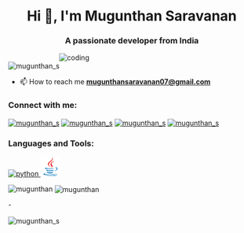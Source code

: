 <h1 align="center">Hi 👋, I'm Mugunthan Saravanan</h1>
<h3 align="center">A passionate developer from India</h3>
<img align ="right" alt="coding"width="400" src="https://user-images.githubusercontent.com/110616069/230600635-6b2700b9-62cb-4fd7-838b-5fad7f71a823.png">
<p align="left"> <img src="https://komarev.com/ghpvc/?username=mugunthansaravanan&label=Profile%20views&color=0e75b6&style=flat" alt="mugunthan_s" /> </p>

- 📫 How to reach me **mugunthansaravanan07@gmail.com**

<h3 align="left">Connect with me:</h3>
<p align="left">
<a href="https://www.linkedin.com/in/mugunthansaravanan/" target="blank"><img align="center" src="https://raw.githubusercontent.com/rahuldkjain/github-profile-readme-generator/master/src/images/icons/Social/linked-in-alt.svg" alt="mugunthan_s" height="30" width="40" /></a>
<a href="https://www.codechef.com/users/mugunthan_s" target="blank"><img align="center" src="https://cdn.jsdelivr.net/npm/simple-icons@3.1.0/icons/codechef.svg" alt="mugunthan_s" height="30" width="40" /></a>
<a href="https://www.hackerrank.com/Mugunthan_S?hr_r=1" target="blank"><img align="center" src="https://raw.githubusercontent.com/rahuldkjain/github-profile-readme-generator/master/src/images/icons/Social/hackerrank.svg" alt="mugunthan_s" height="30" width="40" /></a>
<a href="https://leetcode.com/mugunthan_s/" target="blank"><img align="center" src="https://raw.githubusercontent.com/rahuldkjain/github-profile-readme-generator/master/src/images/icons/Social/leet-code.svg" alt="mugunthan_s" height="30" width="40" /></a>
</p>
<h3 align="left">Languages and Tools:</h3>
<p align="left"> 

<a href="https://www.python.org" target="_blank" rel="noreferrer"> <img src="https://user-images.githubusercontent.com/110616069/230603043-3edc369e-f6c5-4115-9bce-1dd8522c1895.png" alt="python" width="40" height="40"/> </a>   <a href="https://www.java.com" target="_blank" rel="noreferrer"> <img src="https://raw.githubusercontent.com/devicons/devicon/master/icons/java/java-original.svg" alt="java" width="40" height="40"/> </a>   
   
<p><img align="left" src="https://github-readme-stats.vercel.app/api/top-langs?username=mugunthansaravanan&show_icons=true&locale=en&layout=compact" alt="mugunthan" /></p>

<p>&nbsp;<img align="center" src="https://github-readme-stats.vercel.app/api?username=mugunthansaravanan&show_icons=true&locale=en" alt="mugunthan" /></p>
-
<p><img align="center" src="https://github-readme-streak-stats.herokuapp.com/?user=mugunthansaravanan&" alt="mugunthan_s" /></p>
